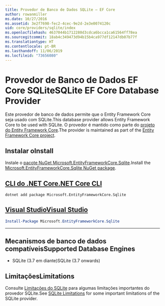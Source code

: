```yaml
---
title: Provedor de Banco de Dados SQLite – EF Core
author: rowanmiller
ms.date: 10/27/2016
ms.assetid: 3e2f7698-fec2-4cec-9e2d-2e3e0074120c
uid: core/providers/sqlite/index
ms.openlocfilehash: 4637044b1712280d3cdca6bcca1ca61564ff78ea
ms.sourcegitcommit: 18ab4c349473d94b15b4ca977df12147db07b77f
ms.translationtype: HT
ms.contentlocale: pt-BR
ms.lasthandoff: 11/06/2019
ms.locfileid: "73656080"
---
```

# <a name="sqlite-ef-core-database-provider"></a><span data-ttu-id="aba03-102">Provedor de Banco de Dados EF Core SQLite</span><span class="sxs-lookup"><span data-stu-id="aba03-102">SQLite EF Core Database Provider</span></span>

<span data-ttu-id="aba03-103">Este provedor de banco de dados permite que o Entity Framework Core seja usado com SQLite.</span><span class="sxs-lookup"><span data-stu-id="aba03-103">This database provider allows Entity Framework Core to be used with SQLite.</span></span> <span data-ttu-id="aba03-104">O provedor é mantido como parte do [projeto do Entity Framework Core](https://github.com/aspnet/EntityFrameworkCore).</span><span class="sxs-lookup"><span data-stu-id="aba03-104">The provider is maintained as part of the [Entity Framework Core project](https://github.com/aspnet/EntityFrameworkCore).</span></span>

## <a name="install"></a><span data-ttu-id="aba03-105">Instalar o</span><span class="sxs-lookup"><span data-stu-id="aba03-105">Install</span></span>

<span data-ttu-id="aba03-106">Instale o [pacote NuGet Microsoft.EntityFrameworkCore.Sqlite](https://www.nuget.org/packages/Microsoft.EntityFrameworkCore.Sqlite/).</span><span class="sxs-lookup"><span data-stu-id="aba03-106">Install the [Microsoft.EntityFrameworkCore.Sqlite NuGet package](https://www.nuget.org/packages/Microsoft.EntityFrameworkCore.Sqlite/).</span></span>

## <a name="net-core-clitabdotnet-core-cli"></a>[<span data-ttu-id="aba03-107">CLI do .NET Core</span><span class="sxs-lookup"><span data-stu-id="aba03-107">.NET Core CLI</span></span>](#tab/dotnet-core-cli)

``` console
dotnet add package Microsoft.EntityFrameworkCore.Sqlite
```

## <a name="visual-studiotabvs"></a>[<span data-ttu-id="aba03-108">Visual Studio</span><span class="sxs-lookup"><span data-stu-id="aba03-108">Visual Studio</span></span>](#tab/vs)

``` powershell
Install-Package Microsoft.EntityFrameworkCore.Sqlite
```

***

## <a name="supported-database-engines"></a><span data-ttu-id="aba03-109">Mecanismos de banco de dados compatíveis</span><span class="sxs-lookup"><span data-stu-id="aba03-109">Supported Database Engines</span></span>

* <span data-ttu-id="aba03-110">SQLite (3.7 em diante)</span><span class="sxs-lookup"><span data-stu-id="aba03-110">SQLite (3.7 onwards)</span></span>

## <a name="limitations"></a><span data-ttu-id="aba03-111">Limitações</span><span class="sxs-lookup"><span data-stu-id="aba03-111">Limitations</span></span>

<span data-ttu-id="aba03-112">Consulte [Limitações do SQLite](limitations.md) para algumas limitações importantes do provedor SQLite.</span><span class="sxs-lookup"><span data-stu-id="aba03-112">See [SQLite Limitations](limitations.md) for some important limitations of the SQLite provider.</span></span>

